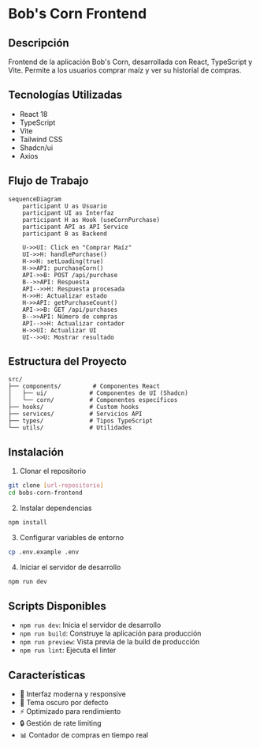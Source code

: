 # Bob's Corn Frontend

## Descripción

Frontend de la aplicación Bob's Corn, desarrollada con React, TypeScript y Vite. Permite a los usuarios comprar maíz y ver su historial de compras.

## Tecnologías Utilizadas

- React 18
- TypeScript
- Vite
- Tailwind CSS
- Shadcn/ui
- Axios

## Flujo de Trabajo

```mermaid
sequenceDiagram
    participant U as Usuario
    participant UI as Interfaz
    participant H as Hook (useCornPurchase)
    participant API as API Service
    participant B as Backend

    U->>UI: Click en "Comprar Maíz"
    UI->>H: handlePurchase()
    H->>H: setLoading(true)
    H->>API: purchaseCorn()
    API->>B: POST /api/purchase
    B-->>API: Respuesta
    API-->>H: Respuesta procesada
    H->>H: Actualizar estado
    H->>API: getPurchaseCount()
    API->>B: GET /api/purchases
    B-->>API: Número de compras
    API-->>H: Actualizar contador
    H->>UI: Actualizar UI
    UI-->>U: Mostrar resultado
```

## Estructura del Proyecto

```
src/
├── components/         # Componentes React
│   ├── ui/            # Componentes de UI (Shadcn)
│   └── corn/          # Componentes específicos
├── hooks/             # Custom hooks
├── services/          # Servicios API
├── types/             # Tipos TypeScript
└── utils/             # Utilidades
```

## Instalación

1. Clonar el repositorio

```bash
git clone [url-repositorio]
cd bobs-corn-frontend
```

2. Instalar dependencias

```bash
npm install
```

3. Configurar variables de entorno

```bash
cp .env.example .env
```

4. Iniciar el servidor de desarrollo

```bash
npm run dev
```

## Scripts Disponibles

- `npm run dev`: Inicia el servidor de desarrollo
- `npm run build`: Construye la aplicación para producción
- `npm run preview`: Vista previa de la build de producción
- `npm run lint`: Ejecuta el linter

## Características

- 🌟 Interfaz moderna y responsive
- 🎨 Tema oscuro por defecto
- ⚡ Optimizado para rendimiento
- 🔒 Gestión de rate limiting
- 📊 Contador de compras en tiempo real
